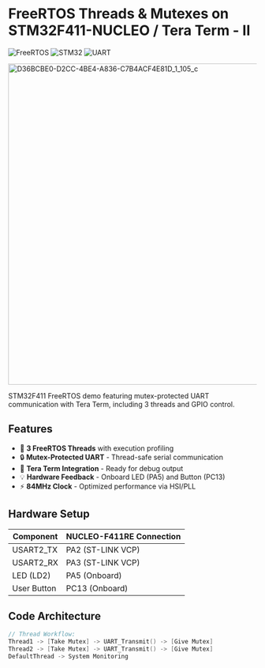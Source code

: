# FreeRTOS Threads & Mutexes on STM32F411-NUCLEO / Tera Term - II

![FreeRTOS](https://img.shields.io/badge/FreeRTOS-10.4.3-green)
![STM32](https://img.shields.io/badge/STM32F411-84MHz-03234B?logo=stmicroelectronics)
![UART](https://img.shields.io/badge/UART-115200_8N1-blueviolet)

<img src="https://github.com/user-attachments/assets/1fe6ecbb-4a6f-4426-a85d-bc3d0b704bda" width="650" alt="D36BCBE0-D2CC-4BE4-A836-C7B4ACF4E81D_1_105_c">

STM32F411 FreeRTOS demo featuring mutex-protected UART communication with Tera Term, including 3 threads and GPIO control.
## Features
- 🧵 **3 FreeRTOS Threads** with execution profiling
- 🔒 **Mutex-Protected UART** - Thread-safe serial communication
- 📡 **Tera Term Integration** - Ready for debug output
- 💡 **Hardware Feedback** - Onboard LED (PA5) and Button (PC13)
- ⚡ **84MHz Clock** - Optimized performance via HSI/PLL

## Hardware Setup
| Component | NUCLEO-F411RE Connection |
|-----------|--------------------------|
| USART2_TX | PA2 (ST-LINK VCP) |
| USART2_RX | PA3 (ST-LINK VCP) |
| LED (LD2) | PA5 (Onboard) |
| User Button | PC13 (Onboard) |

## Code Architecture
```c
// Thread Workflow:
Thread1 -> [Take Mutex] -> UART_Transmit() -> [Give Mutex]
Thread2 -> [Take Mutex] -> UART_Transmit() -> [Give Mutex]
DefaultThread -> System Monitoring
